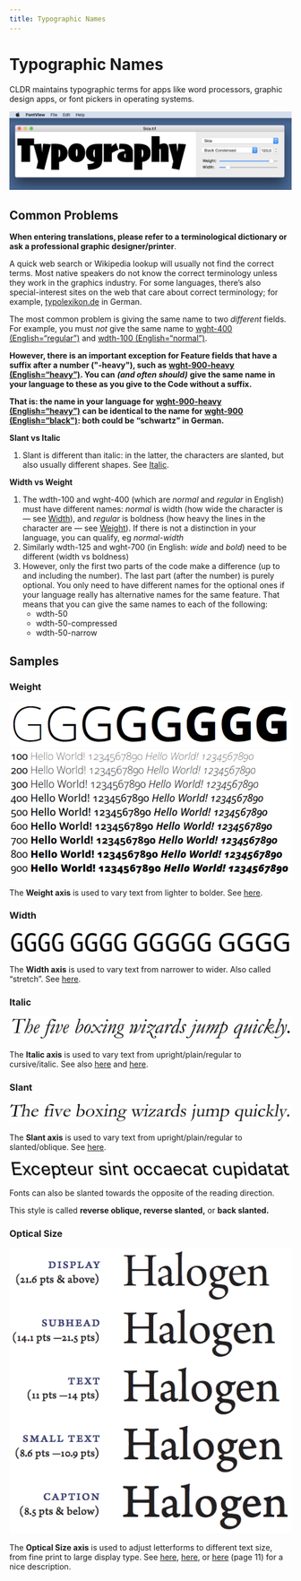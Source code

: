 ```yaml
---
title: Typographic Names
---
```

# Typographic Names

CLDR maintains typographic terms for apps like word processors, graphic design apps, or font pickers in operating systems.

![image](../../images/TypographicNames.png)

## Common Problems

**When entering translations, please refer to a terminological dictionary or ask a professional graphic designer/printer**.

A quick web search or Wikipedia lookup will usually not find the correct terms. Most native speakers do not know the correct terminology unless they work in the graphics industry. For some languages, there’s also special-interest sites on the web that care about correct terminology; for example, [typolexikon.de](http://www.typolexikon.de/) in German.

The most common problem is giving the same name to two *different* fields. For example, you must *not* give the same name to [wght-400 (English=“regular”)](http://st.unicode.org/cldr-apps/v#/de/Typography/147d124e18ef76e9) and [wdth-100 (English=“normal”)](http://st.unicode.org/cldr-apps/v#/de/Typography/29a3de4cf27e33c6).

**However, there is an important exception for Feature fields that have a suffix after a number ("-heavy"), such as** [**wght-900-heavy (English=“heavy”)**](http://st.unicode.org/cldr-apps/v#/de/Typography/292fe4e98aa53cfe)**. You can** ***(and often should)*** **give the same name in your language to these as you give to the Code without a suffix.**

**That is: the name in your language for** [**wght-900-heavy (English=“heavy”)**](http://st.unicode.org/cldr-apps/v#/de/Typography/292fe4e98aa53cfe) **can be identical to the name for** [**wght-900 (English=“black")**](http://st.unicode.org/cldr-apps/v#/de/Typography/435b966dbd7681ab)**: both could be “schwartz” in German.**

**Slant vs Italic**

1. Slant is different than italic: in the latter, the characters are slanted, but also usually different shapes. See [Italic](http://cldr.unicode.org/translation/characters-emoji-symbols/typographic-names/italic.png).

**Width vs Weight**

1. The wdth-100 and wght-400 (which are *normal* and *regular* in English) must have different names: *normal* is width (how wide the character is — see [Width](http://cldr.unicode.org/translation/characters-emoji-symbols/typographic-names/optical-size.png)), and *regular* is boldness (how heavy the lines in the character are — see [Weight](http://cldr.unicode.org/translation/characters-emoji-symbols/typographic-names/font-weight-2.png)). If there is not a distinction in your language, you can qualify, eg *normal-width*
2. Similarly wdth-125 and wght-700 (in English: *wide* and *bold*) need to be different (width vs boldness)
3. However, only the first two parts of the code make a difference (up to and including the number). The last part (after the number) is purely optional. You only need to have different names for the optional ones if your language really has alternative names for the same feature. That means that you can give the same names to each of the following:
	- wdth-50
	- wdth-50-compressed
	- wdth-50-narrow

## Samples

### Weight

![image](../../images/font-weight.png)
![image](../../images/font-weight-2.png)

The **Weight axis** is used to vary text from lighter to bolder. See [here](https://en.wikipedia.org/wiki/Font#Weight).

### Width

![image](../../images/font-width.png)

The **Width axis** is used to vary text from narrower to wider. Also called “stretch”. See [here](https://docs.microsoft.com/en-us/typography/opentype/spec/dvaraxistag_wdth).

### Italic

![image](../../images/italic.png)

The **Italic axis** is used to vary text from upright/plain/regular to cursive/italic. See also [here](https://en.wikipedia.org/wiki/Italic_type) and [here](https://docs.microsoft.com/en-us/typography/opentype/spec/dvaraxistag_ital).

### Slant

![image](../../images/oblique.png)

The **Slant axis** is used to vary text from upright/plain/regular to slanted/oblique. See [here](https://docs.microsoft.com/en-us/typography/opentype/spec/dvaraxistag_slnt).

![image](../../images/reverse-oblique.png)

Fonts can also be slanted towards the opposite of the reading direction.

This style is called **reverse oblique, reverse slanted,** or **back slanted.**

### Optical Size

![image](../../images/optical-size.png)

The **Optical Size axis** is used to adjust letterforms to different text size, from fine print to large display type. See [here](https://en.wikipedia.org/wiki/Font#Optical_size), [here](https://docs.microsoft.com/en-us/typography/opentype/spec/dvaraxistag_opsz), or [here](http://wwwimages.adobe.com/www.adobe.com/content/dam/acom/en/products/type/pdfs/ArnoPro.pdf) (page 11) for a nice description.

